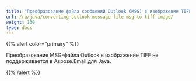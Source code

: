 ```yaml
---
title: "Преобразование файла сообщений Outlook (MSG) в изображение TIFF"
url: /ru/java/converting-outlook-message-file-msg-to-tiff-image/
weight: 130
type: docs
---
```


{{% alert color="primary" %}}

Преобразование MSG-файла Outlook в изображение TIFF не поддерживается в Aspose.Email для Java.

{{% /alert %}}